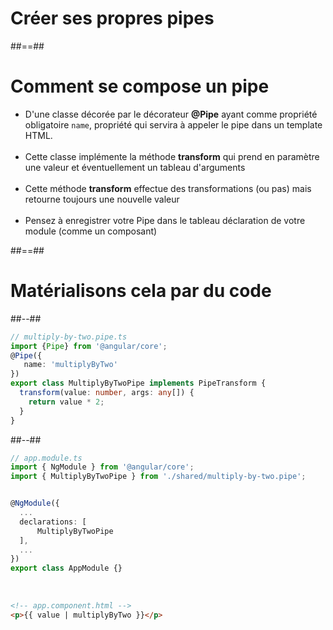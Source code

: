 <!-- .slide: class="transition-bg-grey-1 underline" -->
# Créer ses propres pipes

##==##

<!-- .slide -->
# Comment se compose un pipe

- D'une classe décorée par le décorateur <b>@Pipe</b> ayant comme propriété obligatoire `name`, propriété qui servira à appeler le pipe dans un template HTML. <br><br>
- Cette classe implémente la méthode <b>transform</b> qui prend en paramètre une valeur et éventuellement un tableau d'arguments <br><br>
- Cette méthode <b>transform</b> effectue des transformations (ou pas) mais retourne toujours une nouvelle valeur<br><br>
- Pensez à enregistrer votre Pipe dans le tableau déclaration de votre module (comme un composant)

##==##
<!-- .slide: class="two-column-layout" -->
# Matérialisons cela par du code

##--##

```typescript
// multiply-by-two.pipe.ts
import {Pipe} from '@angular/core';
@Pipe({
   name: 'multiplyByTwo'
})
export class MultiplyByTwoPipe implements PipeTransform {
  transform(value: number, args: any[]) {
    return value * 2;
  }
}
```

<!-- .element: class="medium-code" -->

##--##

```typescript
// app.module.ts
import { NgModule } from '@angular/core';
import { MultiplyByTwoPipe } from './shared/multiply-by-two.pipe';


@NgModule({
  ...
  declarations: [
      MultiplyByTwoPipe
  ],
  ...
})
export class AppModule {}
```

<!-- .element: class="medium-code" -->

<br>

```html
<!-- app.component.html -->
<p>{{ value | multiplyByTwo }}</p>
```

<!-- .element: class="medium-code" -->

